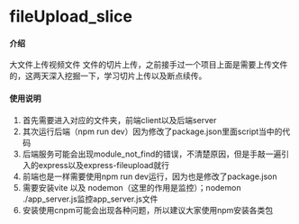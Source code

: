 # fileUpload_slice

#### 介绍
大文件上传视频文件
文件的切片上传，之前接手过一个项目上面是需要上传文件的，这两天深入挖掘一下，学习切片上传以及断点续传。

#### 使用说明

1.  首先需要进入对应的文件夹，前端client以及后端server
2.  其次运行后端（npm run dev）因为修改了package.json里面script当中的代码
3.  后端服务可能会出现module_not_find的错误，不清楚原因，但是手敲一遍引入的express以及express-fileupload就行
4.  前端也是一样需要使用npm run dev运行，因为也是修改了package.json
5.  需要安装vite 以及 nodemon（这里的作用是监控）；nodemon ./app_server.js监控app_server.js文件
6.  安装使用cnpm可能会出现各种问题，所以建议大家使用npm安装各类包
